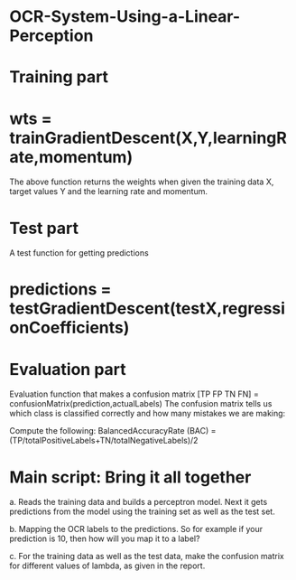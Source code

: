 # OCR-System-Using-a-Linear-Perception

# Training part

# wts = trainGradientDescent(X,Y,learningRate,momentum)
The above function returns the weights when given the training data X, target values Y and the learning rate and momentum.  

# Test part

A test function for getting predictions
# predictions = testGradientDescent(testX,regressionCoefficients) 


# Evaluation part
Evaluation function that makes a confusion matrix
 [TP FP TN FN] = confusionMatrix(prediction,actualLabels)
The confusion matrix tells us which class is classified correctly and how many mistakes we are making:

Compute the following: 
BalancedAccuracyRate (BAC) = (TP/totalPositiveLabels+TN/totalNegativeLabels)/2

# Main script: Bring it all together

a. Reads the training data and builds a perceptron model.  Next it gets predictions from the model using the training set as well as the test set.

b. Mapping the OCR labels to the predictions.  So for example if your prediction is 10, then how will you map it to a label?

c. For the training data as well as the test data, make the confusion matrix for different values of lambda, as given in the report.
